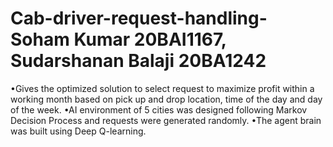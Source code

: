 # Cab-driver-request-handling- Soham Kumar 20BAI1167, Sudarshanan Balaji 20BA1242
•Gives the optimized solution to select request to maximize profit within a
working month based on pick up and drop location, time of the day and day
of the week.
•AI environment of 5 cities was designed following Markov Decision Process
and requests were generated randomly.
•The agent brain was built using Deep Q-learning.
